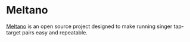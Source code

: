 # Meltano 

[Meltano](https://meltano.com/) is an open source project designed to make running singer tap-target pairs easy and repeatable. 

